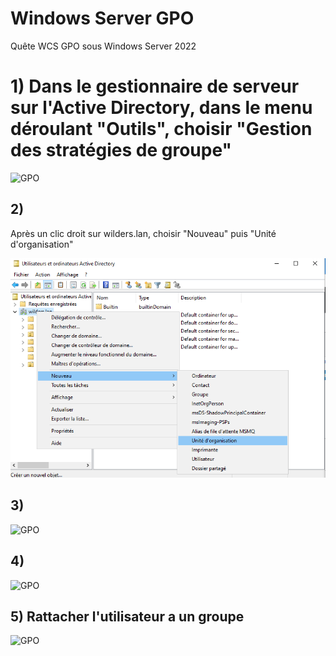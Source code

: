 # Windows Server GPO
Quête WCS GPO sous Windows Server 2022


# 1) Dans le gestionnaire de serveur sur l'Active Directory, dans le menu déroulant "Outils", choisir "Gestion des stratégies de groupe"

![GPO](https://github.com/Hebus79/ADDS_Windows_OU/blob/main/images/1-Gestion_strategies_groupe.png)



## 2) 
Après un clic droit sur wilders.lan, choisir "Nouveau" puis "Unité d'organisation"

![GPO](https://github.com/Hebus79/ADDS_Windows_OU/blob/main/images/2-Creation_OU.png)


## 3)


![GPO](https://github.com/Hebus79/ADDS_Windows_OU/blob/main/images/.png)





## 4) 


![GPO](https://github.com/Hebus79/ADDS_Windows_OU/blob/main/images/.png)


## 5) Rattacher l'utilisateur a un groupe


![GPO](https://github.com/Hebus79/ADDS_Windows_OU/blob/main/images/.png)
